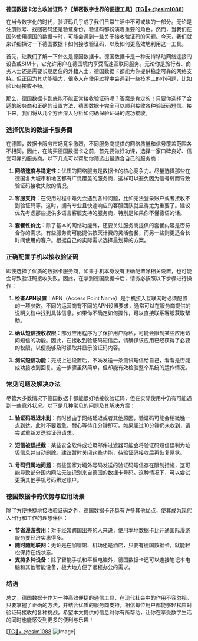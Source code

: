 **德国数据卡怎么收验证码？【解密数字世界的便捷工具】[[TG💪+ @esim1088](https://t.me/s/esim1088)]**

在当今数字化的时代，验证码几乎成了我们日常生活中不可或缺的一部分。无论是注册账号、找回密码还是验证身份，验证码都扮演着重要的角色。然而，当我们在国外使用德国的数据卡时，可能会遇到一些关于接收验证码的问题。今天，我们就来详细探讨一下德国数据卡如何接收验证码，以及如何更高效地利用这一工具。

首先，让我们了解一下什么是德国数据卡。德国数据卡是一种支持移动网络连接的设备或SIM卡，它允许用户在德国境内享受高速互联网服务。无论你是旅行者、商务人士还是需要长期居住的外籍人士，德国数据卡都能为你提供稳定可靠的网络支持。但正因为其功能强大，很多人在使用过程中会遇到一些技术上的小问题，比如验证码接收不畅。

那么，德国数据卡到底能不能正常接收验证码呢？答案是肯定的！只要你选择了合适的服务商和正确的设置方法，德国数据卡完全可以顺利接收各种验证码短信。接下来，我们将从几个方面深入分析如何确保验证码的成功接收。

### **选择优质的数据卡服务商**

在德国，数据卡服务市场竞争激烈，不同服务商提供的网络质量和信号覆盖范围各不相同。因此，在购买德国数据卡之前，首先要做好功课，选择一家口碑良好、信誉可靠的服务商。以下几点可以帮助你筛选出最适合自己的服务商：

1. **网络速度与稳定性**：优质的网络服务是数据卡的核心竞争力。尽量选择那些在德国各大城市和地区都有广泛覆盖的服务商，这样可以避免因为信号弱而导致验证码接收失败的情况。
   
2. **客服支持**：在使用过程中难免会遇到各种问题，比如无法登录账户或者接收不到验证码等。这时，拥有专业且快速响应的客服团队就显得尤为重要了。建议优先考虑那些提供多语言客服支持的服务商，特别是如果你不懂德语的话。

3. **套餐性价比**：除了基本的网络功能外，还要关注服务商提供的套餐内容是否符合你的需求。有些服务商可能提供按天计费的灵活套餐，而另一些则更适合长时间使用的客户。根据自己的实际需求选择最划算的方案。

### **正确配置手机以接收验证码**

即使选择了优质的数据卡服务商，如果手机本身没有正确配置好相关设置，也可能会导致验证码接收失败。因此，在拿到德国数据卡后，请务必按照以下步骤进行操作：

1. **检查APN设置**：APN（Access Point Name）是手机接入互联网时必须配置的一项参数。不同的运营商有不同的APN设置要求，通常可以在服务商提供的说明文档中找到具体信息。如果你不确定如何操作，可以直接联系客服获取帮助。

2. **确认短信接收权限**：部分应用程序为了保护用户隐私，可能会限制某些应用访问短信的功能。因此，在接收到验证码短信后，请确保该应用已经获得了必要的权限，以便能够及时读取并显示验证码内容。

3. **测试短信功能**：完成上述设置后，不妨发送一条测试短信给自己，看看是否能成功接收到回复。这一步骤虽然简单，但却能有效检验整个系统的运作情况。

### **常见问题及解决办法**

尽管大多数情况下德国数据卡都能很好地接收验证码，但在实际使用中仍有可能遇到一些意外状况。以下是几种常见的问题及其解决方案：

1. **验证码迟迟未到**：有时候由于网络延迟或者其他原因，验证码可能会稍微晚一点到达。此时不要着急，耐心等待几分钟即可。如果超过10分钟仍未收到，请尝试重新发送验证码请求。

2. **短信被误拦截**：某些安全软件或垃圾邮件过滤器可能会将验证码短信误判为垃圾信息并自动删除。建议暂时关闭这些功能，待验证码接收后再恢复原状。

3. **号码归属地问题**：有些国家对境外号码发送的验证码短信存在限制措施，这可能导致部分国内网站无法识别来自德国的数据卡号码。这种情况下，可以尝试更换其他手机号码绑定账户。

### **德国数据卡的优势与应用场景**

除了方便快捷地接收验证码之外，德国数据卡还具有许多其他优点，使其成为现代人出行和工作的理想伴侣：

- **节省漫游费用**：对于经常跨国出差的人来说，使用本地数据卡比开通国际漫游服务要经济实惠得多。
- **随时随地联网**：无论是在咖啡馆、机场还是酒店，只要有德国数据卡，就能轻松保持在线状态。
- **支持多种设备**：除了智能手机和平板电脑外，德国数据卡还可以连接笔记本电脑和其他智能设备，极大地方便了远程办公的需求。

### **结语**

总之，德国数据卡作为一种高效便捷的通信工具，在现代社会中的作用不容忽视。只要掌握了正确的方法，并结合优质的服务商支持，相信每位用户都能够轻松应对验证码接收的各种挑战。希望本文提供的信息对你有所帮助，让你在享受数字生活的同时也能感受到更多的便利与乐趣！

[[TG💪+ @esim1088](https://t.me/s/esim1088) ![Image](https://i.postimg.cc/4NQfJmqS/Snipaste-2025-05-13-00-14-12.png)]
